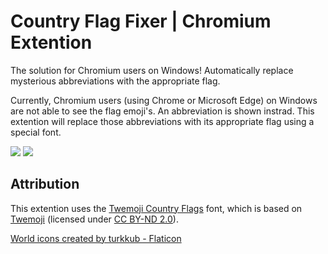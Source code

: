 # Country Flag Fixer | Chromium Extention
The solution for Chromium users on Windows! Automatically replace mysterious abbreviations with the appropriate flag.

Currently, Chromium users (using Chrome or Microsoft Edge) on Windows are not able to see the flag emoji's. An abbreviation is shown instrad. This extention will replace those abbreviations with its appropriate flag using a special font.

![](https://i.imgur.com/bAXYLWZ.jpg)
![](https://i.imgur.com/dAgHxHQ.png)

## Attribution
This extention uses the [Twemoji Country Flags](https://github.com/talkjs/country-flag-emoji-polyfill) font, which is based on [Twemoji](https://twitter.github.io/twemoji/) (licensed under [CC BY-ND 2.0](https://github.com/mozilla/twemoji-colr/blob/master/LICENSE.md)).

<a href="https://www.flaticon.com/free-icons/world" title="world icons">World icons created by turkkub - Flaticon</a>
